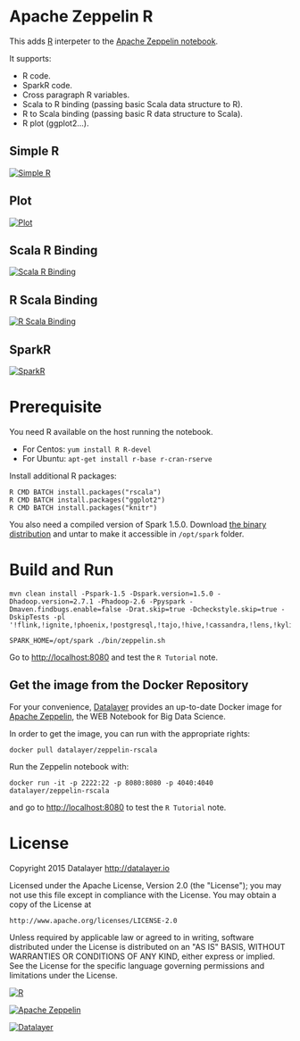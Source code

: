 # Apache Zeppelin R

This adds [R](http://cran.r-project.org) interpeter to the [Apache Zeppelin notebook](http://zeppelin.incubator.apache.org).

It supports:

+ R code.
+ SparkR code.
+ Cross paragraph R variables.
+ Scala to R binding (passing basic Scala data structure to R).
+ R to Scala binding  (passing basic R data structure to Scala).
+ R plot (ggplot2...).

## Simple R

[![Simple R](https://raw.githubusercontent.com/datalayer/zeppelin-R/rscala/_Rimg/simple-r.png)](https://raw.githubusercontent.com/datalayer/zeppelin-R/rscala/_Rimg/simple-r.png)

## Plot

[![Plot](https://raw.githubusercontent.com/datalayer/zeppelin-R/rscala/_Rimg/plot.png)](https://raw.githubusercontent.com/datalayer/zeppelin-R/rscala/_Rimg/plot.png)

## Scala R Binding

[![Scala R Binding](https://raw.githubusercontent.com/datalayer/zeppelin-R/rscala/_Rimg/scala-r.png)](https://raw.githubusercontent.com/datalayer/zeppelin-R/rscala/_Rimg/scala-r.png)

## R Scala Binding

[![R Scala Binding](https://raw.githubusercontent.com/datalayer/zeppelin-R/rscala/_Rimg/r-scala.png)](https://raw.githubusercontent.com/datalayer/zeppelin-R/rscala/_Rimg/r-scala.png)

## SparkR

[![SparkR](https://raw.githubusercontent.com/datalayer/zeppelin-R/rscala/_Rimg/sparkr.png)](https://raw.githubusercontent.com/datalayer/zeppelin-R/rscala/_Rimg/sparkr.png)

# Prerequisite

You need R available on the host running the notebook.

+ For Centos: `yum install R R-devel`
+ For Ubuntu: `apt-get install r-base r-cran-rserve`

Install additional R packages:

```
R CMD BATCH install.packages("rscala")
R CMD BATCH install.packages("ggplot2")
R CMD BATCH install.packages("knitr")
```

You also need a compiled version of Spark 1.5.0. Download [the binary distribution](http://archive.apache.org/dist/spark/spark-1.5.0/spark-1.5.0-bin-hadoop2.6.tgz) and untar to make it accessible in `/opt/spark` folder.

# Build and Run

```
mvn clean install -Pspark-1.5 -Dspark.version=1.5.0 -Dhadoop.version=2.7.1 -Phadoop-2.6 -Ppyspark -Dmaven.findbugs.enable=false -Drat.skip=true -Dcheckstyle.skip=true -DskipTests -pl '!flink,!ignite,!phoenix,!postgresql,!tajo,!hive,!cassandra,!lens,!kylin'
```

```
SPARK_HOME=/opt/spark ./bin/zeppelin.sh
```

Go to [http://localhost:8080](http://localhost:8080) and test the `R Tutorial` note.

## Get the image from the Docker Repository

For your convenience, [Datalayer](http://datalayer.io) provides an up-to-date Docker image for [Apache Zeppelin](http://zeppelin.incubator.apache.org), the WEB Notebook for Big Data Science.

In order to get the image, you can run with the appropriate rights:

`docker pull datalayer/zeppelin-rscala`

Run the Zeppelin notebook with:

`docker run -it -p 2222:22 -p 8080:8080 -p 4040:4040 datalayer/zeppelin-rscala`

and go to [http://localhost:8080](http://localhost:8080) to test the `R Tutorial` note.

# License

Copyright 2015 Datalayer http://datalayer.io

Licensed under the Apache License, Version 2.0 (the "License");
you may not use this file except in compliance with the License.
You may obtain a copy of the License at

    http://www.apache.org/licenses/LICENSE-2.0

Unless required by applicable law or agreed to in writing, software
distributed under the License is distributed on an "AS IS" BASIS,
WITHOUT WARRANTIES OR CONDITIONS OF ANY KIND, either express or implied.
See the License for the specific language governing permissions and
limitations under the License.

[![R](http://datalayer.io/ext/images/logo-R-200.png)](http://cran.r-project.org)

[![Apache Zeppelin](http://datalayer.io/ext/images/logo-zeppelin-small.png)](http://zeppelin.incubator.apache.org)

[![Datalayer](http://datalayer.io/ext/images/logo_horizontal_072ppi.png)](http://datalayer.io)
